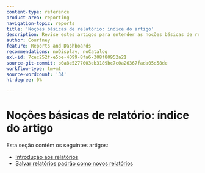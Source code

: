 ```yaml
---
content-type: reference
product-area: reporting
navigation-topic: reports
title: 'Noções básicas de relatório: índice do artigo'
description: Revise estes artigos para entender as noções básicas de relatórios no Adobe Workfront.
author: Courtney
feature: Reports and Dashboards
recommendations: noDisplay, noCatalog
exl-id: 7cec252f-e5be-4099-8fa6-308f80952a21
source-git-commit: b0a8e5277003eb3189bc7c0a26367fada05d58de
workflow-type: tm+mt
source-wordcount: '34'
ht-degree: 0%

---
```


# Noções básicas de relatório: índice do artigo

<!-- Audited: 4/2025 -->

Esta seção contém os seguintes artigos:

* [Introdução aos relatórios](../../../reports-and-dashboards/reports/reporting/get-started-reports-workfront.md)
* [Salvar relatórios padrão como novos relatórios](../../../reports-and-dashboards/reports/reporting/save-default-reports-new-reports.md)
  <!--outdated: * [Basic Report Creation Program for the new Workfront experience](https://one.workfront.com/s/basic-report-creation-program)-->
